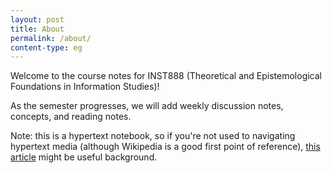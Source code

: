 ```yaml
---
layout: post
title: About
permalink: /about/
content-type: eg
---
```


Welcome to the course notes for INST888 (Theoretical and Epistemological Foundations in Information Studies)!

As the semester progresses, we will add weekly discussion notes, concepts, and reading notes.

Note: this is a hypertext notebook, so if you're not used to navigating hypertext media (although Wikipedia is a good first point of reference), [this article](https://www.whoi.edu/science/B/people/kamaral/hypertext.html) might be useful background.


